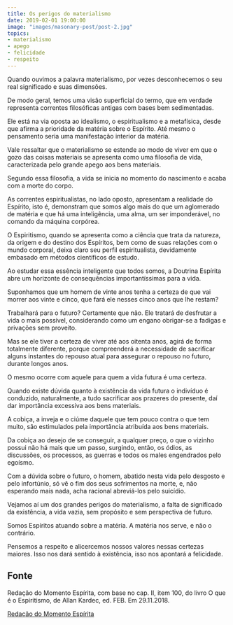 ```yaml
---
title: Os perigos do materialismo
date: 2019-02-01 19:00:00
image: "images/masonary-post/post-2.jpg"
topics: 
- materialismo
- apego
- felicidade
- respeito
---
```



Quando ouvimos a palavra materialismo, por vezes desconhecemos o seu real
significado e suas dimensões.

De modo geral, temos uma visão superficial do termo, que em verdade representa
correntes filosóficas antigas com bases bem sedimentadas.

Ele está na via oposta ao idealismo, o espiritualismo e a metafísica, desde que
afirma a prioridade da matéria sobre o Espírito. Até mesmo o pensamento seria
uma manifestação interior da matéria.

Vale ressaltar que o materialismo se estende ao modo de viver em que o gozo das
coisas materiais se apresenta como uma filosofia de vida, caracterizada pelo
grande apego aos bens materiais.

Segundo essa filosofia, a vida se inicia no momento do nascimento e acaba com a
morte do corpo.

As correntes espiritualistas, no lado oposto, apresentam a realidade do
Espírito, isto é, demonstram que somos algo mais do que um aglomerado de
matéria e que há uma inteligência, uma alma, um ser imponderável, no comando da
máquina corpórea.

O Espiritismo, quando se apresenta como a ciência que trata da natureza, da
origem e do destino dos Espíritos, bem como de suas relações com o mundo
corporal, deixa claro seu perfil espiritualista, devidamente embasado em
métodos científicos de estudo.

Ao estudar essa essência inteligente que todos somos, a Doutrina Espírita abre
um horizonte de consequências importantíssimas para a vida.

Suponhamos que um homem de vinte anos tenha a certeza de que vai morrer aos
vinte e cinco, que fará ele nesses cinco anos que lhe restam?

Trabalhará para o futuro? Certamente que não. Ele tratará de desfrutar a vida o
mais possível, considerando como um engano obrigar-se a fadigas e privações sem
proveito.

Mas se ele tiver a certeza de viver até aos oitenta anos, agirá de forma
totalmente diferente, porque compreenderá a necessidade de sacrificar alguns
instantes do repouso atual para assegurar o repouso no futuro, durante longos
anos.

O mesmo ocorre com aquele para quem a vida futura é uma certeza.

Quando existe dúvida quanto à existência da vida futura o indivíduo é
conduzido, naturalmente, a tudo sacrificar aos prazeres do presente, daí dar
importância excessiva aos bens materiais.

A cobiça, a inveja e o ciúme daquele que tem pouco contra o que tem muito, são
estimulados pela importância atribuída aos bens materiais.

Da cobiça ao desejo de se conseguir, a qualquer preço, o que o vizinho possui
não há mais que um passo, surgindo, então, os ódios, as discussões, os
processos, as guerras e todos os males engendrados pelo egoísmo.

Com a dúvida sobre o futuro, o homem, abatido nesta vida pelo desgosto e pelo
infortúnio, só vê o fim dos seus sofrimentos na morte, e, não esperando mais
nada, acha racional abreviá-los pelo suicídio.

Vejamos aí um dos grandes perigos do materialismo, a falta de significado da
existência, a vida vazia, sem propósito e sem perspectiva de futuro.

Somos Espíritos atuando sobre a matéria. A matéria nos serve, e não o
contrário.

Pensemos a respeito e alicercemos nossos valores nessas certezas maiores. Isso
nos dará sentido à existência, isso nos apontará a felicidade.
 

## Fonte
Redação do Momento Espírita, com base no cap. II, item 100,
do livro O que é o Espiritismo, de Allan Kardec, ed. FEB.
Em 29.11.2018.


[Redação do Momento Espírita](http://www.momento.com.br/pt/ler_texto.php?id=5600)


